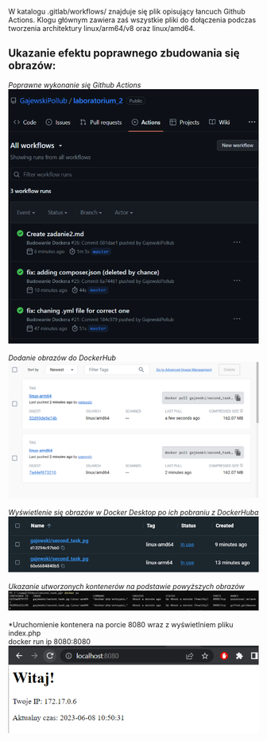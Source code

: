 W katalogu .gitlab/workflows/ znajduje się plik opisujący łancuch Github Actions.  Klogu głównym zawiera zaś wszystkie pliki do dołączenia podczas tworzenia architektury linux/arm64/v8 oraz linux/amd64.<br>
## Ukazanie efektu poprawnego zbudowania się obrazów:<br>
*Poprawne wykonanie się Github Actions*<br>
![](1.png)<br><br>
*Dodanie obrazów do DockerHub*<br>
![](2.png)<br><br>
*Wyświetlenie się obrazów w Docker Desktop po ich pobraniu z DockerHuba*<br>
![](3.png)<br><br>
*Ukazanie utworzonych kontenerów na podstawie powyższych obrazów*<br>
![](4.png)<br><br>
*Uruchomienie kontenera na porcie 8080 wraz z wyświetlniem pliku index.php<br>
docker run ip 8080:8080 <nazwa obrazu> <br>
![](5.png)<br><br>
